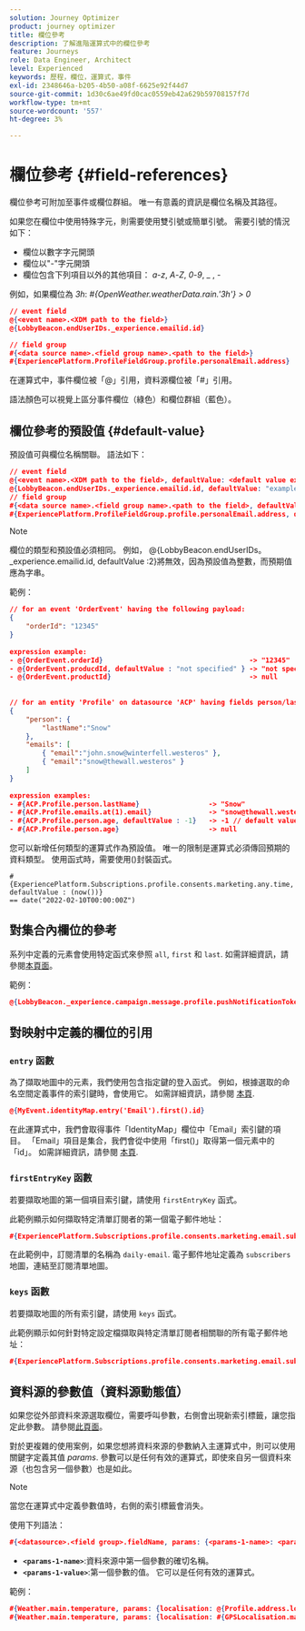```yaml
---
solution: Journey Optimizer
product: journey optimizer
title: 欄位參考
description: 了解進階運算式中的欄位參考
feature: Journeys
role: Data Engineer, Architect
level: Experienced
keywords: 歷程，欄位，運算式，事件
exl-id: 2348646a-b205-4b50-a08f-6625e92f44d7
source-git-commit: 1d30c6ae49fd0cac0559eb42a629b59708157f7d
workflow-type: tm+mt
source-wordcount: '557'
ht-degree: 3%

---
```


# 欄位參考 {#field-references}

欄位參考可附加至事件或欄位群組。 唯一有意義的資訊是欄位名稱及其路徑。

如果您在欄位中使用特殊字元，則需要使用雙引號或簡單引號。 需要引號的情況如下：

* 欄位以數字字元開頭
* 欄位以&quot;-&quot;字元開頭
* 欄位包含下列項目以外的其他項目： _a_-_z_, _A_-_Z_, _0_-_9_, _ , _-_

例如，如果欄位為 _3h_: _#{OpenWeather.weatherData.rain.&#39;3h&#39;} > 0_

```json
// event field
@{<event name>.<XDM path to the field>}
@{LobbyBeacon.endUserIDs._experience.emailid.id}

// field group
#{<data source name>.<field group name>.<path to the field>}
#{ExperiencePlatform.ProfileFieldGroup.profile.personalEmail.address}
```

在運算式中，事件欄位被「@」引用，資料源欄位被「#」引用。

語法顏色可以視覺上區分事件欄位（綠色）和欄位群組（藍色）。

## 欄位參考的預設值 {#default-value}

預設值可與欄位名稱關聯。 語法如下：

```json
// event field
@{<event name>.<XDM path to the field>, defaultValue: <default value expression>}
@{LobbyBeacon.endUserIDs._experience.emailid.id, defaultValue: "example@adobe.com"}
// field group
#{<data source name>.<field group name>.<path to the field>, defaultValue: <default value expression>}
#{ExperiencePlatform.ProfileFieldGroup.profile.personalEmail.address, defaultValue: "example@adobe.com"}
```

>[!NOTE]
>
>欄位的類型和預設值必須相同。 例如， @{LobbyBeacon.endUserIDs。_experience.emailid.id, defaultValue :2}將無效，因為預設值為整數，而預期值應為字串。

範例：

```json
// for an event 'OrderEvent' having the following payload:
{
    "orderId": "12345"
}
 
expression example:
- @{OrderEvent.orderId}                                    -> "12345"
- @{OrderEvent.producdId, defaultValue : "not specified" } -> "not specified" // default value, productId is not a field present in the payload
- @{OrderEvent.productId}                                  -> null
 
 
// for an entity 'Profile' on datasource 'ACP' having fields person/lastName, with fetched data such as:
{
    "person": {
        "lastName":"Snow"
    },
    "emails": [
        { "email":"john.snow@winterfell.westeros" },
        { "email":"snow@thewall.westeros" }
    ]
}
 
expression examples:
- #{ACP.Profile.person.lastName}                 -> "Snow"
- #{ACP.Profile.emails.at(1).email}              -> "snow@thewall.westeros"
- #{ACP.Profile.person.age, defaultValue : -1}   -> -1 // default value, age is not a field present in the payload
- #{ACP.Profile.person.age}                      -> null
```

您可以新增任何類型的運算式作為預設值。 唯一的限制是運算式必須傳回預期的資料類型。 使用函式時，需要使用()封裝函式。

```
#{ExperiencePlatform.Subscriptions.profile.consents.marketing.any.time, defaultValue : (now())} 
== date("2022-02-10T00:00:00Z")
```

## 對集合內欄位的參考

系列中定義的元素會使用特定函式來參照 `all`, `first` 和 `last`. 如需詳細資訊，請參閱[本頁面](../expression/collection-management-functions.md)。

範例：

```json
@{LobbyBeacon._experience.campaign.message.profile.pushNotificationTokens.all()
```

## 對映射中定義的欄位的引用

### `entry` 函數

為了擷取地圖中的元素，我們使用包含指定鍵的登入函式。 例如，根據選取的命名空間定義事件的索引鍵時，會使用它。 如需詳細資訊，請參閱 [本頁](../../event/about-creating.md#select-the-namespace).

```json
@{MyEvent.identityMap.entry('Email').first().id}
```

在此運算式中，我們會取得事件「IdentityMap」欄位中「Email」索引鍵的項目。 「Email」項目是集合，我們會從中使用「first()」取得第一個元素中的「id」。 如需詳細資訊，請參閱 [本頁](../expression/collection-management-functions.md).

### `firstEntryKey` 函數

若要擷取地圖的第一個項目索引鍵，請使用 `firstEntryKey` 函式。

此範例顯示如何擷取特定清單訂閱者的第一個電子郵件地址：

```json
#{ExperiencePlatform.Subscriptions.profile.consents.marketing.email.subscriptions.entry('daily-email').subscribers.firstEntryKey()}
```

在此範例中，訂閱清單的名稱為 `daily-email`. 電子郵件地址定義為 `subscribers` 地圖，連結至訂閱清單地圖。

### `keys` 函數

若要擷取地圖的所有索引鍵，請使用 `keys` 函式。

此範例顯示如何針對特定設定檔擷取與特定清單訂閱者相關聯的所有電子郵件地址：

```json
#{ExperiencePlatform.Subscriptions.profile.consents.marketing.email.subscriptions.entry('daily-mail').subscribers.keys()
```

## 資料源的參數值（資料源動態值）

如果您從外部資料來源選取欄位，需要呼叫參數，右側會出現新索引標籤，讓您指定此參數。 請參閱[此頁面](../expression/expressionadvanced.md)。

對於更複雜的使用案例，如果您想將資料來源的參數納入主運算式中，則可以使用關鍵字定義其值 _params_. 參數可以是任何有效的運算式，即使來自另一個資料來源（也包含另一個參數）也是如此。

>[!NOTE]
>
>當您在運算式中定義參數值時，右側的索引標籤會消失。

使用下列語法：

```json
#{<datasource>.<field group>.fieldName, params: {<params-1-name>: <params-1-value>, <params-2-name>: <params-2-value>}}
```

* **`<params-1-name>`**:資料來源中第一個參數的確切名稱。
* **`<params-1-value>`**:第一個參數的值。 它可以是任何有效的運算式。

範例：

```json
#{Weather.main.temperature, params: {localisation: @{Profile.address.localisation}}}
#{Weather.main.temperature, params: {localisation: #{GPSLocalisation.main.coordinates, params: {city: @{Profile.address.city}}}}}
```
